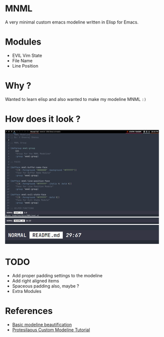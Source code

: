 # MNML
A very minimal custom emacs modeline written in Elisp for Emacs.

# Modules

* EVIL Vim State
* File Name
* Line Position

# Why ?

Wanted to learn elisp and also wanted to make my modeline MNML `:)`

# How does it look ?

![Image](./images/ss.png)
![Image](./images/ss2.png)
![Image](./images/ss3.png)


# TODO

* Add proper padding settings to the modeline
* Add right aligned items
* Spaceous padding also, maybe ?
* Extra Modules

# References

* [Basic modeline beautification](https://www.gonsie.com/blorg/modeline.html)
* [Protesilaous Custom Modeline Tutorial](https://www.youtube.com/watch?v=Qf_DLPIA9Cs)
